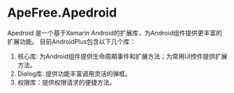 # ApeFree.Apedroid

Apedroid 是一个基于Xamarin Android的扩展库，为Android组件提供更丰富的扩展功能。
目前AndroidPlus包含以下几个库：
1. 核心库: 为Android组件提供生命周期事件和扩展方法；为常用UI控件提供扩展方法。
1. Dialog库: 提供功能丰富调用灵活的弹框。
2. 权限库：提供权限请求的便捷方法。
